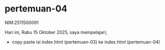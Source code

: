 # pertemuan-04

NIM:2511500091<br>

Hari ini, Rabu 15 Oktober 2025, saya mempelajari;
<ul>
   <li>copy paste isi index.html (pertemuan-03) ke index.html (pertemuan-04)</li>
</ul>